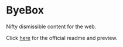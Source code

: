 # ByeBox
Nifty dismissible content for the web.

Click [here](http://frostbitten.github.io/ByeBox/) for the official readme and preview.